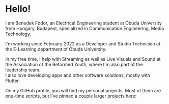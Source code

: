 # Hello!

I am Benedek Fodor, an Electrical Engineering student at Óbuda University from Hungary, Budapest, specialized in Communication Engineering, Media Technology.

I'm working since February 2022 as a Developer and Studio Technician at the E-Learning department of Óbuda University.

In my free time, I help with Streaming as well as Live Visuals and Sound at the Association of the Reformed Youth, where I'm also part of the leadership team.\
I also love developing apps and other software solutions, mostly with Flutter.

On my GitHub profile, you will find my personal projects. Most of them are one-time scripts, but I've pinned a couple larger projects here:
